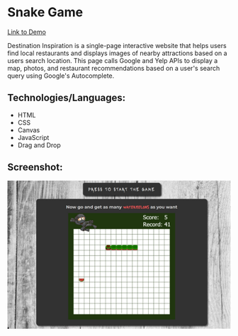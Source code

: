 # Snake Game

[Link to Demo](http://portfolio.alexandrpasko.com)

Destination Inspiration is a single-page interactive website that helps users find local restaurants and displays images of nearby attractions based on a users search location. This page calls Google and Yelp APIs to display a map, photos, and restaurant recommendations based on a user's search query using Google's Autocomplete. 

## Technologies/Languages:
* HTML
* CSS
* Canvas
* JavaScript
* Drag and Drop

## Screenshot:
![Screenshot of layout](js_canvas.jpg)